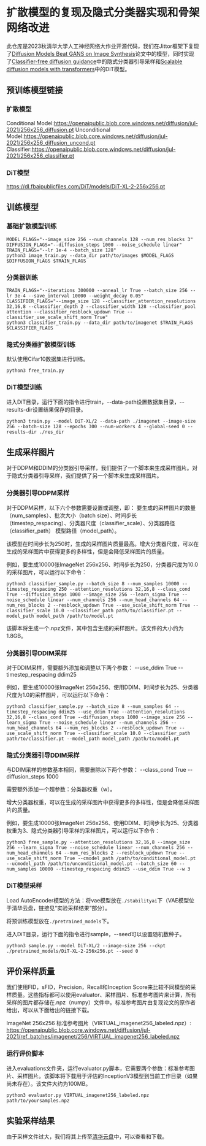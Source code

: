 # 扩散模型的复现及隐式分类器实现和骨架网络改进
此仓库是2023秋清华大学人工神经网络大作业开源代码，我们在Jittor框架下复现了[Diffusion Models Beat GANS on Image Synthesis](https://arxiv.org/abs/2105.05233)论文中的模型，同时实现了[Classifier-free diffusion guidance](https://arxiv.org/abs/2207.12598)中的隐式分类器引导采样和[Scalable diffusion models with transformers](https://openaccess.thecvf.com/content/ICCV2023/html/Peebles_Scalable_Diffusion_Models_with_Transformers_ICCV_2023_paper.html)中的DiT模型。

## 预训练模型链接

### 扩散模型
Conditional Model:https://openaipublic.blob.core.windows.net/diffusion/jul-2021/256x256_diffusion.pt
Unconditional Model:https://openaipublic.blob.core.windows.net/diffusion/jul-2021/256x256_diffusion_uncond.pt
Classifier:https://openaipublic.blob.core.windows.net/diffusion/jul-2021/256x256_classifier.pt

### DiT模型
https://dl.fbaipublicfiles.com/DiT/models/DiT-XL-2-256x256.pt

## 训练模型

### 基础扩散模型训练

```
MODEL_FLAGS="--image_size 256 --num_channels 128 --num_res_blocks 3"
DIFFUSION_FLAGS="--diffusion_steps 1000 --noise_schedule linear"
TRAIN_FLAGS="--lr 1e-4 --batch_size 128"
python3 image_train.py --data_dir path/to/images $MODEL_FLAGS $DIFFUSION_FLAGS $TRAIN_FLAGS
```

### 分类器训练

```
TRAIN_FLAGS="--iterations 300000 --anneal_lr True --batch_size 256 --lr 3e-4 --save_interval 10000 --weight_decay 0.05"
CLASSIFIER_FLAGS="--image_size 128 --classifier_attention_resolutions 32,16,8 --classifier_depth 2 --classifier_width 128 --classifier_pool attention --classifier_resblock_updown True --classifier_use_scale_shift_norm True"
python3 classifier_train.py --data_dir path/to/imagenet $TRAIN_FLAGS $CLASSIFIER_FLAGS
```

### 隐式分类器扩散模型训练

默认使用Cifar10数据集进行训练。

```
python3 free_train.py
```

### DiT模型训练

进入DiT目录，运行下面的指令进行train，--data-path设置数据集目录，--results-dir设置结果保存的目录。

```
python3 train.py --model DiT-XL/2 --data-path ./imagenet --image-size 256 --batch-size 128 --epochs 300 --num-workers 4 --global-seed 0 --results-dir ./res_dir
```

## 生成采样图片

对于DDPM和DDIM的分类器引导采样，我们提供了一个脚本来生成采样图片。对于隐式分类器引导采样，我们提供了另一个脚本来生成采样图片。

### 分类器引导DDPM采样
对于DDPM采样，以下六个参数需要设置或调整，即：
要生成的采样图片的数量（num_samples）、批次大小（batch size）、时间步长（timestep_respacing）、分类器尺度（classifier_scale）、分类器路径（classifier_path）
模型路径（model_path）。

该模型在时间步长为250时，生成的采样图片质量最高。增大分类器尺度，可以在生成的采样图片中获得更多的多样性，但是会降低采样图片的质量。

例如，要生成10000张ImageNet 256x256、时间步长为250，分类器尺度为10.0的采样图片，可以运行以下命令：

```
python3 classifier_sample.py --batch_size 8 --num_samples 10000 --timestep_respacing 250 --attention_resolutions 32,16,8 --class_cond True --diffusion_steps 1000 --image_size 256 --learn_sigma True --noise_schedule linear --num_channels 256 --num_head_channels 64 --num_res_blocks 2 --resblock_updown True --use_scale_shift_norm True --classifier_scale 10.0 --classifier_path path/to/classifier.pt --model_path model_path /path/to/model.pt
```

该脚本将生成一个.npz文件，其中包含生成的采样图片。该文件的大小约为1.8GB。


### 分类器引导DDIM采样
对于DDIM采样，需要额外添加和调整以下两个参数：
--use_ddim True
--timestep_respacing ddim25


例如，要生成10000张ImageNet 256x256、使用DDIM、时间步长为25、分类器尺度为1.0的采样图片，可以运行以下命令：

```
python3 classifier_sample.py --batch_size 8 --num_samples 64 --timestep_respacing ddim25 --use_ddim True --attention_resolutions 32,16,8 --class_cond True --diffusion_steps 1000 --image_size 256 --learn_sigma True --noise_schedule linear --num_channels 256 --num_head_channels 64 --num_res_blocks 2 --resblock_updown True --use_scale_shift_norm True --classifier_scale 10.0 --classifier_path path/to/classifier.pt --model_path model_path /path/to/model.pt
```

### 隐式分类器引导DDIM采样

与DDIM采样的参数基本相同，需要删除以下两个参数：
 --class_cond True 
 --diffusion_steps 1000

需要额外添加一个超参数：分类器权重（w）。

增大分类器权重，可以在生成的采样图片中获得更多的多样性，但是会降低采样图片的质量。


例如，要生成10000张ImageNet 256x256、使用DDIM、时间步长为25、分类器权重为3、隐式分类器引导采样的采样图片，可以运行以下命令：


```
python3 free_sample.py --attention_resolutions 32,16,8 --image_size 256 --learn_sigma True --noise_schedule linear --num_channels 256 --num_head_channels 64 --num_res_blocks 2 --resblock_updown True --use_scale_shift_norm True --cmodel_path /path/to/conditional_model.pt  --ucmodel_path /path/to/unconditional_model.pt --batch_size 60 --num_samples 10000 --timestep_respacing ddim25 --use_ddim True --w 3
```

### DiT模型采样

Load AutoEncoder模型的方法：将vae模型放在`./stabilityai`下（VAE模型位于清华云盘，链接见“实验采样结果”部分）。

将预训练模型放在`./pretrained_models`下。

进入DiT目录，运行下面的指令进行sample，--seed可以设置随机数种子。

```
python3 sample.py --model DiT-XL/2 --image-size 256 --ckpt ./pretrained_models/DiT-XL-2-256x256.pt --seed 0
```

## 评价采样质量

我们使用FID，sFID，Precision，Recall和Inception Score来比较不同模型的采样质量。这些指标都可以使用evaluator、采样图片、标准参考图片来计算，所有采样的图片都存储在.npz（numpy）文件中。标准参考图片由复现论文的原作者给出，可以从下面给出的链接下载。

ImageNet 256x256 标准参考图片（VIRTUAL_imagenet256_labeled.npz）: https://openaipublic.blob.core.windows.net/diffusion/jul-2021/ref_batches/imagenet/256/VIRTUAL_imagenet256_labeled.npz


### 运行评价脚本

进入evaluations文件夹，运行evaluator.py脚本，它需要两个参数：标准参考图片、采样图片。该脚本将下载用于评估的InceptionV3模型到当前工作目录（如果尚未存在）。该文件大约为100MB。

```
python3 evaluator.py VIRTUAL_imagenet256_labeled.npz path/to/yoursamples.npz
```

## 实验采样结果
由于采样文件过大，我们将其上传至[清华云盘](https://cloud.tsinghua.edu.cn/d/f020ff03fb4d4362804d/)中，可以查看和下载。